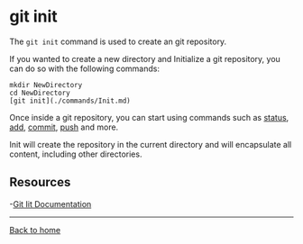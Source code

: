 # git init

The `git init` command is used to create an git repository.

If you wanted to create a new directory and Initialize a git repository, you can do so with the following commands:
```
mkdir NewDirectory
cd NewDirectory
[git init](./commands/Init.md)
```

Once inside a git repository, you can start using commands such as
[status](./Status.md),
[add](./Add.md),
[commit](./commit.md),
[push](./Push.md)
and more.

Init will create the repository in the current directory and will encapsulate all content, including other directories.

## Resources

-[Git Iit Documentation](http://git-scm.com/docs/git-init)

---

[Back to home](../README.md)